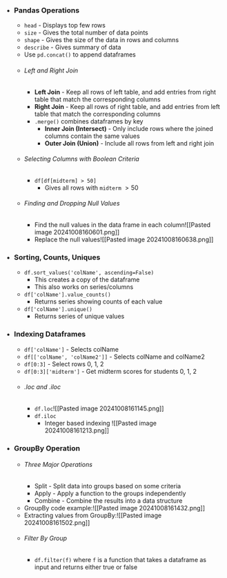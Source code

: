 
- ### Pandas Operations
	- `head` - Displays top few rows
	- `size` - Gives the total number of data points
	- `shape` - Gives the size of the data in rows and columns
	- `describe` - Gives summary of data
	- Use `pd.concat()` to append dataframes
	- ###### Left and Right Join
		- **Left Join** - Keep all rows of left table, and add entries from right table that match the corresponding columns
		- **Right Join** - Keep all rows of right table, and add entries from left table that match the corresponding columns
		- `.merge()` combines dataframes by key
			- **Inner Join (Intersect)** - Only include rows where the joined columns contain the same values
			- **Outer Join (Union)** - Include all rows from left and right join
	- ###### Selecting Columns with Boolean Criteria
		- `df[df[midterm] > 50]`
			- Gives all rows with `midterm` $> 50$
	- ###### Finding and Dropping Null Values
		- Find the null values in the data frame in each column![[Pasted image 20241008160601.png]]
		- Replace the null values![[Pasted image 20241008160638.png]]

- ### Sorting, Counts, Uniques
	- `df.sort_values('colName', ascending=False)`
		- This creates a copy of the dataframe
		- This also works on series/columns
	- `df['colName'].value_counts()`
		- Returns series showing counts of each value
	- `df['colName'].unique()`
		- Returns series of unique values

- ### Indexing Dataframes
	- `df['colName']` - Selects colName
	- `df[['colName', 'colName2']]` - Selects colName and colName2
	- `df[0:3]` - Select rows 0, 1, 2
	- `df[0:3]['midterm']` - Get midterm scores for students 0, 1, 2
	- ###### .loc and .iloc
		- `df.loc`![[Pasted image 20241008161145.png]]
		- `df.iloc`
			- Integer based indexing ![[Pasted image 20241008161213.png]]
- ### GroupBy Operation
	- ###### Three Major Operations
		- Split - Split data into groups based on some criteria
		- Apply - Apply a function to the groups independently
		- Combine - Combine the results into a data structure
	- GroupBy code example:![[Pasted image 20241008161432.png]]
	- Extracting values from GroupBy:![[Pasted image 20241008161502.png]]
	- ###### Filter By Group
		- `df.filter(f)` where `f` is a function that takes a dataframe as input and returns either true or false